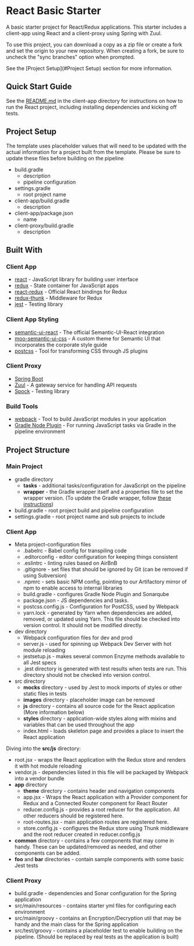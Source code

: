 # React Basic Starter

A basic starter project for React/Redux applications.  This starter includes a client-app using React
and a client-proxy using Spring with Zuul.

To use this project, you can download a copy as a zip file or create a fork and set the origin to your new repository.
When creating a fork, be sure to uncheck the "sync branches" option when prompted.

See the [Project Setup](#Project Setup) section for more information.

## Quick Start Guide

See the [README.md](client-app/README.md) in the client-app directory for instructions on how to run
the React project, including installing dependencies and kicking off tests.

## Project Setup

The template uses placeholder values that will need to be updated with the actual information for a project
built from the template.  Please be sure to update these files before building on the pipeline

* build.gradle
    - description
    - pipeline configuration
* settings.gradle
    - root project name
* client-app/build.gradle
    - description
* client-app/package.json
    - name
* client-proxy/build.gradle
    - description


## Built With

### Client App
* [react](https://facebook.github.io/react/) - JavaScript library for building user interface
* [redux](http://redux.js.org/) - State container for JavaScript apps
* [react-redux](https://github.com/reactjs/react-redux) - Official React bindings for Redux
* [redux-thunk](https://github.com/gaearon/redux-thunk) - Middleware for Redux
* [jest](https://facebook.github.io/jest/) - Testing library

### Client App Styling
* [semantic-ui-react](https://react.semantic-ui.com/) - The official Semantic-UI-React integration
* [moo-semantic-ui-css](https://bitbucket.mutualofomaha.com/projects/FED/repos/moo-semantic-ui-css/browse) - A custom theme for Semantic UI that incorporates the corporate style guide
* [postcss](http://postcss.org/) - Tool for transforming CSS through JS plugins

### Client Proxy
* [Spring Boot](http://projects.spring.io/spring-boot/)
* [Zuul](https://github.com/Netflix/zuul) - A gateway service for handling API requests
* [Spock](http://spockframework.org/) - Testing library

### Build Tools
* [webpack](https://webpack.js.org/guides/get-started/) - Tool to build JavaScript modules in your application
* [Gradle Node Plugin](https://github.com/srs/gradle-node-plugin/blob/master/docs/node.md) - For running JavaScript tasks via Gradle in the pipeline environment

## Project Structure

### Main Project

* gradle directory
    - __tasks__ - additional tasks/configuration for JavaScript on the pipeline
    - __wrapper__ - the Gradle wrapper itself and a properties file to set the wrapper version. (To update the Gradle
    wrapper, follow [these instructions](https://confluence.mutualofomaha.com/confluence/display/ConfMgmt/questions/264553744/update-gradle-wrapper))
* build.gradle - root project build and pipeline configuration
* settings.gradle - root project name and sub projects to include

### Client App

* Meta project-configuration files
    - .babelrc - Babel config for transpiling code
    - .editorconfig - editor configuration for keeping things consistent
    - .eslintrc - linting rules based on AirBnB
    - .gitignore - set files that should be ignored by Git (can be removed if using Subversion)
    - .npmrc - sets basic NPM config, pointing to our Artifactory mirror of npm to enable access to internal libraries
    - build.gradle - configures Gradle Node Plugin and Sonarqube
    - package.json - JS dependencies and tasks.
    - postcss.config.js - Configuration for PostCSS, used by Webpack
    - yarn.lock - generated by Yarn when dependencies are added, removed, or updated using Yarn.  This file should be checked into version control.  It should not be modified directly.
* dev directory
    - Webpack configuration files for dev and prod
    - server.js - used for spinning up Webpack Dev Server with hot module reloading
    - jestsetup.js - makes several common Enzyme methods available to all Jest specs
    - .jest directory is generated with test results when tests are run.  This directory should not be checked into version control.
* src directory
    - __mocks__ directory - used by Jest to mock imports of styles or other static files in tests
    - __images__ directory - placeholder image can be removed
    - __js__ directory - contains all source code for the React application  (More information below)
    - __styles__ directory - application-wide styles along with mixins and variables that can be used throughout the app
    - index.html - loads skeleton page and provides a place to insert the React application
    
Diving into the __src/js__ directory:
* root.jsx - wraps the React application with the Redux store and renders it with hot module reloading
* vendor.js - dependencies listed in this file will be packaged by Webpack into a vendor bundle
* __app__ directory
    - __theme__ directory - contains header and navigation components
    - app.jsx - Wraps the React application with a Provider component for Redux and a Connected Router component for React Router
    - reducer.config.js - provides a root reducer for the application.  All other reducers should be registered here.
    - root-routes.jsx - main application routes are registered here.
    - store.config.js - configures the Redux store using Thunk middleware and the root reducer created in reducer.config.js
* __common__ directory - contains a few components that may come in handy.  These can be updated/removed as needed, and other components can be added.
* __foo__ and __bar__ directories - contain sample components with some basic Jest tests

### Client Proxy

* build.gradle - dependencies and Sonar configuration for the Spring application
* src/main/resources - contains starter yml files for configuring each environment
* src/main/groovy - contains an Encryption/Decryption util that may be handy and the main class for the Spring application
* src/test/groovy - contains a placeholder test to enable building on the pipeline.  (Should be replaced by real tests as the application is built)



